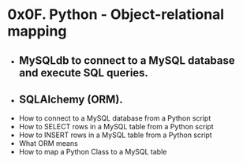 # 0x0F. Python - Object-relational mapping

* ## MySQLdb to connect to a MySQL database and execute SQL queries.
* ## SQLAlchemy (ORM).

- How to connect to a MySQL database from a Python script
- How to SELECT rows in a MySQL table from a Python script
- How to INSERT rows in a MySQL table from a Python script
- What ORM means
- How to map a Python Class to a MySQL table